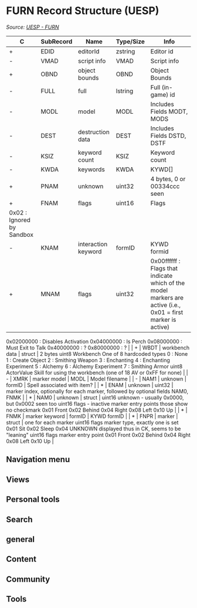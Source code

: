 # FURN Record Structure (UESP)

*Source: [UESP - FURN](https://en.uesp.net/wiki/Skyrim_Mod:Mod_File_Format/FURN)*

| C | SubRecord | Name | Type/Size | Info |
| --- | --- | --- | --- | --- |
| + | EDID | editorId | zstring | Editor id |
| - | VMAD | script info | VMAD | Script info |
| + | OBND | object bounds | OBND | Object Bounds |
| - | FULL | full | lstring | Full (in-game) id |
| - | MODL | model | MODL | Includes Fields MODT, MODS |
| - | DEST | destruction data | DEST | Includes Fields DSTD, DSTF |
| - | KSIZ | keyword count | KSIZ | Keyword count |
| - | KWDA | keywords | KWDA | KYWD[] |
| + | PNAM | unknown | uint32 | 4 bytes, 0 or 00334ccc seen |
| + | FNAM | flags | uint16 | Flags
0x02 : Ignored by Sandbox |
| - | KNAM | interaction keyword | formID | KYWD formid |
| + | MNAM | flags | uint32 | 0x00ffffff : Flags that indicate which of the model markers are active (i.e., 0x01 = first marker is active)
0x02000000 : Disables Activation
0x04000000 : Is Perch
0x08000000 : Must Exit to Talk
0x40000000 : ?
0x80000000 : ? |
| + | WBDT | workbench data | struct | 2 bytes
uint8 Workbench     One of 8 hardcoded types
0 : None
1 : Create Object
2 : Smithing Weapon
3 : Enchanting
4 : Enchanting Experiment
5 : Alchemy
6 : Alchemy Experiment
7 : Smithing Armor
uint8 ActorValue    Skill for using the workbench (one of 18 AV or 0xFF for none) |
| - | XMRK | marker model | MODL | Model filename |
| - | NAM1 | unknown | formID | Spell associated with item? |
| * | ENAM | unknown | uint32 | marker index, optionally for each marker, followed by optional fields NAM0, FNMK |
| * | NAM0 | unknown | struct | uint16 unknown - usually 0x0000, but 0x0002 seen too
uint16 flags - inactive marker entry points those show no checkmark
0x01 Front
0x02 Behind
0x04 Right
0x08 Left
0x10 Up |
| * | FNMK | marker keyword | formID | KYWD formID |
| * | FNPR | marker | struct | one for each marker
uint16 flags marker type, exactly one is set
0x01 Sit
0x02 Sleep
0x04 UNKNOWN displayed thus in CK, seems to be "leaning"
uint16 flags marker entry point
0x01 Front
0x02 Behind
0x04 Right
0x08 Left
0x10 Up |

## Navigation menu

## Views

## Personal tools

## Search

## general

## Content

## Community

## Tools

